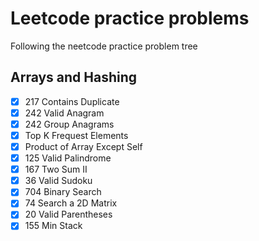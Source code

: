 # Leetcode practice problems

Following the neetcode practice problem tree

## Arrays and Hashing

-   [x] 217 Contains Duplicate
-   [x] 242 Valid Anagram
-   [x] 242 Group Anagrams
-   [x] Top K Frequest Elements
-   [x] Product of Array Except Self
-   [x] 125 Valid Palindrome
-   [x] 167 Two Sum II
-   [x] 36 Valid Sudoku
-   [x] 704 Binary Search
-   [x] 74 Search a 2D Matrix
-   [x] 20 Valid Parentheses
-   [x] 155 Min Stack
